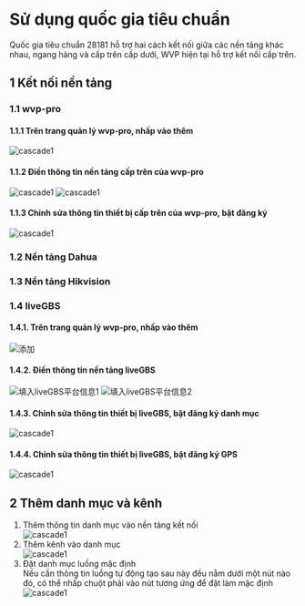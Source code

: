 <!-- 国标级联的使用 -->
# Sử dụng quốc gia tiêu chuẩn
Quốc gia tiêu chuẩn 28181 hỗ trợ hai cách kết nối giữa các nền tảng khác nhau, ngang hàng và cấp trên cấp dưới, WVP hiện tại hỗ trợ kết nối cấp trên.
## 1 Kết nối nền tảng
### 1.1 wvp-pro
#### 1.1.1 Trên trang quản lý wvp-pro, nhấp vào thêm
   ![cascade1](_media/cascade1.png)
#### 1.1.2 Điền thông tin nền tảng cấp trên của wvp-pro
   ![cascade1](_media/img_4.png)
   ![cascade1](_media/img_5.png)
#### 1.1.3 Chỉnh sửa thông tin thiết bị cấp trên của wvp-pro, bật đăng ký
   ![cascade1](_media/img_6.png)
### 1.2 Nền tảng Dahua
### 1.3 Nền tảng Hikvision
### 1.4 liveGBS
#### 1.4.1. Trên trang quản lý wvp-pro, nhấp vào thêm  
   ![添加](_media/cascade1.png)
#### 1.4.2. Điền thông tin nền tảng liveGBS  
   ![填入liveGBS平台信息1](_media/cascade2.png)
   ![填入liveGBS平台信息2](_media/cascade3.png)
#### 1.4.3. Chỉnh sửa thông tin thiết bị liveGBS, bật đăng ký danh mục  
   ![cascade1](_media/cascade4.png)  
#### 1.4.4. Chỉnh sửa thông tin thiết bị liveGBS, bật đăng ký GPS  
   ![cascade1](_media/img_7.png)

## 2 Thêm danh mục và kênh
1. Thêm thông tin danh mục vào nền tảng kết nối  
   ![cascade1](_media/img_1.png)
2. Thêm kênh vào danh mục  
   ![cascade1](_media/img_2.png)
3. Đặt danh mục luồng mặc định   
Nếu cần thông tin luồng tự động tạo sau này đều nằm dưới một nút nào đó, có thể nhấp chuột phải vào nút tương ứng để đặt làm mặc định  
   ![cascade1](_media/img_3.png)